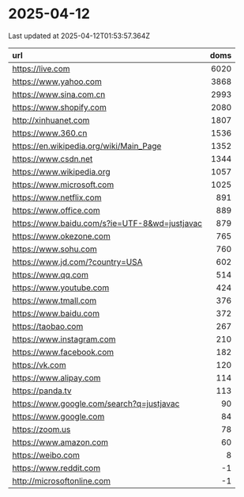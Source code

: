 # 2025-04-12

<!-- BEGIN -->
Last updated at 2025-04-12T01:53:57.364Z

url | doms
:- | -:
https://live.com | 6020
https://www.yahoo.com | 3868
https://www.sina.com.cn | 2993
https://www.shopify.com | 2080
http://xinhuanet.com | 1807
https://www.360.cn | 1536
https://en.wikipedia.org/wiki/Main_Page | 1352
https://www.csdn.net | 1344
https://www.wikipedia.org | 1057
https://www.microsoft.com | 1025
https://www.netflix.com | 891
https://www.office.com | 889
https://www.baidu.com/s?ie=UTF-8&wd=justjavac | 879
https://www.okezone.com | 765
https://www.sohu.com | 760
https://www.jd.com/?country=USA | 602
https://www.qq.com | 514
https://www.youtube.com | 424
https://www.tmall.com | 376
https://www.baidu.com | 372
https://taobao.com | 267
https://www.instagram.com | 210
https://www.facebook.com | 182
https://vk.com | 120
https://www.alipay.com | 114
https://panda.tv | 113
https://www.google.com/search?q=justjavac | 90
https://www.google.com | 84
https://zoom.us | 78
https://www.amazon.com | 60
https://weibo.com | 8
https://www.reddit.com | -1
http://microsoftonline.com | -1
<!-- END -->
